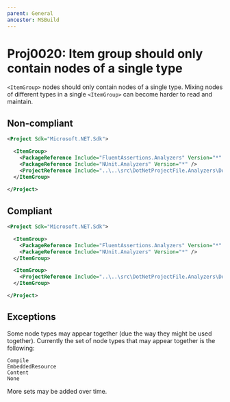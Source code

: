 ```yaml
---
parent: General
ancestor: MSBuild
---
```


# Proj0020: Item group should only contain nodes of a single type
`<ItemGroup>` nodes should only contain nodes of a single type. Mixing nodes
of different types in a single `<ItemGroup>` can become harder to read and
maintain.

## Non-compliant
``` xml
<Project Sdk="Microsoft.NET.Sdk">

  <ItemGroup>
    <PackageReference Include="FluentAssertions.Analyzers" Version="*" />
    <PackageReference Include="NUnit.Analyzers" Version="*" />
    <ProjectReference Include="..\..\src\DotNetProjectFile.Analyzers\DotNetProjectFile.Analyzers.csproj" />
  </ItemGroup>
  
</Project>
```

## Compliant
``` xml
<Project Sdk="Microsoft.NET.Sdk">

  <ItemGroup>
    <PackageReference Include="FluentAssertions.Analyzers" Version="*" />
    <PackageReference Include="NUnit.Analyzers" Version="*" />
  </ItemGroup>

  <ItemGroup>
    <ProjectReference Include="..\..\src\DotNetProjectFile.Analyzers\DotNetProjectFile.Analyzers.csproj" />
  </ItemGroup>

</Project>
```

## Exceptions
Some node types may appear together (due the way they might be used together).
Currently the set of node types that may appear together is the following:

```
Compile
EmbeddedResource
Content
None
```

More sets may be added over time.
